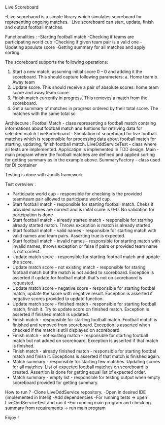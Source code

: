 Live Scoreboard

-Live scorebaord is a simple library which simulates socreboard for representing ongoing matches.
-Live scoreboard can start, update, finish and output football matches.

Functionalities : 
-Starting football match
-Checking if teams are participating world cup 
-Checking if given team pair is a valid one 
-Updating apsulute score
-Getting summary for all matches and apply sorting.

The scoreboard supports the following operations:
1. Start a new match, assuming initial score 0 – 0 and adding it the scoreboard.
This should capture following parameters:
a. Home team
b. Away team
2. Update score. This should receive a pair of absolute scores: home team score and away
team score.
3. Finish match currently in progress. This removes a match from the scoreboard.
4. Get a summary of matches in progress ordered by their total score. The matches with the
same total sc

Architecure : 
FootballMatch - class representing a football match containg informations about football match and funtions for retriving data for selected match
LiveScoreboard - Simulation of scoreboard for live football matches which is responsible for processing data about football match for starting, updating, finish football match.
LiveOddServiceTest - class where all tests are implemented. Applicatipn is implemented in TDD design.
Main - main program where the football matches are defined and applied sorting for getting summary as in the example above.
SummaryFactory - class used for DI container

Testing is done with Junit5 framework

Test ovreview :
- Participate world cup - responsible for checking is the provided team/team pair allowed to participate world cup.
- Start football match - responsible for starting football match. Cheks if provided names are correct and is inital score is 0-0. No validation for partcipation is done
- Start football match - already started match - responsible for starting already started match. Throws exception is match is already started.
- Start football match - valid names - responsible for starting match with valid names and team pairs. Asserting true is expected.
- Start football match - invalid names - responsible for starting match with invalid names, throws exception  or false if pairs or provided team name is not correct.
- Update match score - responsible for starting football match and update the score.
- Update match score - not existing match - responsible for staring football match but the match is not added to scoreboard. Exception is asserted if update for football match that's not on scorebaord is requested.
- Update match score - negative score - responsible for starting footbal match, update the score with negative result. Exception is asserted if negative scores provided to update function.
- Update match score - finished match - responsible for starting football match, finish it. Try to update score on finished match. Exception is asserted if finished match is updated.
- Finish match - responsible for starting football match. Football match is finished and removed from scoreboard. Exception is asserted when checked if the match is still displayed on scoreboard.
- Finish match - not existing match - responsible for starting football match but not added on scoreboard. Exception is asserted if that match is finished.
- Finish match - already finished match - responsible for starting footbal match and finish it. Exceptions is asserted if that match is finished again.
- Match summary - responsible for starting few matches. Updating scores for all matches. List of expected football matches on scoreboard is created. Assertion is done for getting equal list of expected order.
- Match summary - empty list - responsible for testing output when empty scoreboard provided for getting summary. 

How to run ?
-Clone LiveOddService repository.
-Open in desired IDE (implemented in Intelij)
-Add dependencies
-For running tests -> open LiveOddServiceTest and run it
-For running main program and checking summary from requirements -> run main program

Enjoy !



